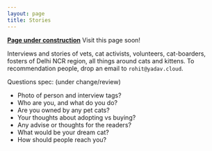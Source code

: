 ```yaml
---
layout: page
title: Stories
---
```


[**Page under construction**]()
Visit this page soon!

Interviews and stories of vets, cat activists, volunteers, cat-boarders, fosters of Delhi
NCR region, all things around cats and kittens. To recommendation people, drop
an email to `rohit@yadav.cloud`.

Questions spec: (under change/review)
- Photo of person and interview tags?
- Who are you, and what do you do?
- Are you owned by any pet cats?
- Your thoughts about adopting vs buying?
- Any advise or thoughts for the readers?
- What would be your dream cat?
- How should people reach you?
